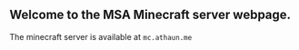 ## Welcome to the MSA Minecraft server webpage.

The minecraft server is available at `mc.athaun.me`
